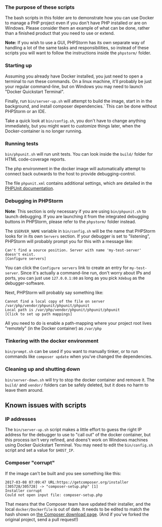 ### The purpose of these scripts

The bash scripts in this folder are to demonstrate how you can use Docker to manage a PHP project even if you don't have PHP installed or are on Windows. Please consider them an example of what can be done, rather than a finished product that you need to use or extend.

**Note:** If you wish to use a GUI, PHPStorm has its own separate way of handling a lot of the same tasks and responsibilities, so instead of these scripts you will want to follow the instructions inside the `phpstorm/` folder.

### Starting up

Assuming you already have Docker installed, you just need to open a terminal to run these commands. On a linux machine, it'll probably be just your regular command-line, but on Windows you may need to launch "Docker Quickstart Terminal".

Finally, run `bin/server-up.sh` will attempt to build the image,  start in in the background, and install composer dependencies.` This can be done without PHPStorm or an IDE. 

Take a quick look at `bin/config.sh`, you don't have to change anything immediately, but you might want to customize things later, when the Docker-container is no longer running.

### Running tests

`bin/phpunit.sh` will run unit tests. You can look inside the `build/` folder for HTML code-coverage reports.

The php environment in the docker image will automatically attempt to connect back outwards to the host to provide debugging-control.

The file `phpunit.xml` contains additional settings, which are detailed in the 
[PHPUnit documentation](https://phpunit.de/manual/current/en/appendixes.configuration.html). 

### Debugging in PHPStorm

**Note**: This section is only necessary if you are using `bin/phpunit.sh` to launch debugging. If you are launching it from the integrated debugging buttons in PHPStorm, please refer to the `phpstorm/` folder instead.

The `$SERVER_NAME` variable in `bin/config.sh` will be the name that PHPStorm looks for in its own `Servers`
section. If your debugger is set to "listening", PHPStorm will probably prompt you for this with a message like:

    Can't find a source position. Server with name 'my-test-server' doesn't exist.
    [Configure servers]
    
You can click the `Configure servers` link to create an entry for `my-test-server`. Since it's actually a command-line run, don't worry about IPs and ports, you can just use `127.0.0.1:80` as long as you pick `Xdebug` as the debugger-software.

Next, PHPStorm will probably say something like:

    Cannot find a local copy of the file on server /var/php/vendor/phpunit/phpunit/phpunit
    Local path is /var/php/vendor/phpunit/phpunit/phpunit
    [Click to set up path mappings]

All you need to do is enable a path-mapping where your project root lives "remotely" (in the Docker container) as `/var/php`

### Tinkering with the docker environment

`bin/prompt.sh` can be used if you want to manually tinker, or to run commands like `composer update` when you've changed the dependencies.

### Cleaning up and shutting down

`bin/server-down.sh` will try to stop the docker container and remove it. The `build/` and `vendor/` folders can be safely deleted, but it does no harm to leave them around.

## Known issues with scripts

### IP addresses

The `bin/server-up.sh` script makes a little effort to guess the right IP address for the debugger to use to "call out" of the docker container, but this process isn't very refined, and doens't work on Windows machines using Docker Quickstart Terminal. You may need to edit the `bin/config.sh` script and set a value for `$HOST_IP`.

### Composer "corrupt"

If the image can't be built and you see something like this:

    2017-03-08 07:09:47 URL:https://getcomposer.org/installer [305728/305728] -> "composer-setup.php" [1]
    Installer corrupt
    Could not open input file: composer-setup.php
    
That means that the Composer team have updated their installer, and the local `docker/Dockerfile` is out of date. It needs to be edited to match the hash shown on [the Composer download page](https://getcomposer.org/download/). (And if you've forked the original project, send a pull request!) 
 